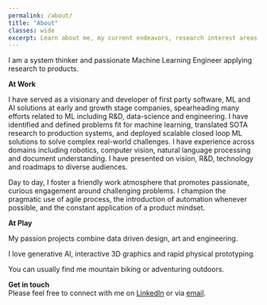 ```yaml
---
permalink: /about/
title: "About"
classes: wide
excerpt: Learn about me, my current endeavors, research interest areas, and the motive behind this personal blog.
---
```


I am a system thinker and passionate Machine Learning Engineer applying research to products.

**At Work**  

I have served as a visionary and developer of first party software, ML and AI solutions at early and growth stage companies, spearheading many efforts related to ML including R&D, data-science and engineering. I have identified and defined problems fit for machine learning, translated SOTA research to production systems, and deployed scalable closed loop ML solutions to solve complex real-world challenges. I have experience across domains including robotics, computer vision, natural language processing and document understanding. I have presented on vision, R&D, technology and roadmaps to diverse audiences.

Day to day, I foster a friendly work atmosphere that promotes passionate, curious engagement around challenging problems. I champion the pragmatic use of agile process, the introduction of automation whenever possible, and the constant application of a product mindset.

**At Play**  

My passion projects combine data driven design, art and engineering.

I love generative AI, interactive 3D graphics and rapid physical prototyping.

You can usually find me mountain biking or adventuring outdoors.

**Get in touch**  
Please feel free to connect with me on [LinkedIn](https://www.linkedin.com/in/david-young-09509210a) or via [email](mailto:david@questionablyartificial.com).
